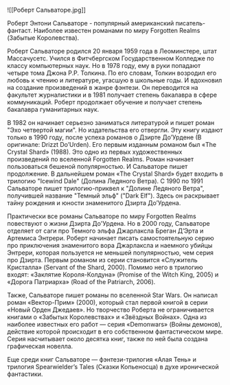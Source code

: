 ![[Роберт Сальваторе.jpg]]

Роберт Энтони Сальваторе - популярный американский писатель-фантаст. Наиболее известен романами по миру Forgotten Realms (Забытые Королевства).

Роберт Сальваторе родился 20 января 1959 года в Леоминстере, штат Массачусетс. Учился в Фитчбергском Государственном Колледже по классу компьютерных наук. Но в 1978 году, ему в руки попадают четыре тома Джона Р.Р. Толкина. По его словам, Толкин возродил его любовь к чтению и литературе, угасшую в школьные годы. И вдохновил на создание произведений в жанре фэнтези. Он переводится на факультет журналистики и в 1981 получает степень бакалавра в сфере коммуникаций. Роберт продолжает обучение и получает степень бакалавра гуманитарных наук.

В 1982 он начинает серьезно заниматься литературой и пишет роман "Эхо четвертой магии". Но издательства его отвергли. Эту книгу издают только в 1990 году, после успеха романов о Дзирте До’Урдене (В оригинале: Drizzt Do’Urden). Его первым изданным романом был «The Crystal Shard» (1988). Это одно из первых художественных произведений по вселенной Forgotten Realms. Роман начинает пользоваться бешеной популярностью. И Сальваторе пишет продолжение. В дальнейшем роман «The Crystal Shard» будет входить в трилогию "Icewind Dale" (Долина Ледяного Ветра). С 1990 по 1991 Сальваторе пишет трилогию-приквел к "Долине Ледяного Ветра", получившей название "Темный эльф" ("Dark Elf"). Здесь он раскрывает тайну рождения и юности знаменитого Дзирта До’Урдена.

Практически все романы Сальваторе по миру Forgotten Realms повествуют о жизни Дзирта До'Урдена. Но в 2000 году, Сальваторе отделяет от саги про Темного эльфа Джарлаксла Бреган Д’Эрта и Артемиса Энтрери. Роберт начинает писать самостоятельную серию про приключения знаменитого вора Джарлаксла и наемного убийцы Энтрери, которая пользуется не меньшей популярностью, чем серия про Дзирта. Первым романом из серии становится «Служитель Кристалла» (Servant of the Shard, 2000). Помимо него в трилогию входят: «Заклятие Короля-Колдуна» (Promise of the Witch King, 2005) и «Дорога Патриарха» (Road of the Patriarch, 2006).

Также, Сальваторе пишет романы по вселенной Star Wars. Он написал роман «Вектор-Прим» (2000), который стал первой книгой в серии «Новый Орден Джедаев». Но творчество Роберта не ограничивается книгами о «Забытых Королевствах» и «Звёздных Войнах». Одна из наиболее известных его работ — серия «Demonwars» (Войны демонов), действие которой происходит в его собственном фантастическом мире. Серия насчитывает около десятка книг, также по ней была создана графическая новелла.

Еще среди книг Сальваторе — фэнтези-трилогия «Алая Тень» и трилогия Spearwielder’s Tales (Сказки Копьеносца) в духе иронической фантастики.